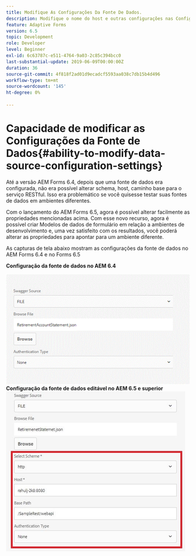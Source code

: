 ```yaml
---
title: Modifique As Configurações Da Fonte De Dados.
description: Modifique o nome do host e outras configurações nas Configurações da fonte de dados.
feature: Adaptive Forms
version: 6.5
topic: Development
role: Developer
level: Beginner
exl-id: 6c63787c-e511-4764-9a03-2c85c394bcc0
last-substantial-update: 2019-06-09T00:00:00Z
duration: 36
source-git-commit: 4f818f2ad01d9ecadcf5593aa038c7db15b4d496
workflow-type: tm+mt
source-wordcount: '145'
ht-degree: 0%

---
```


# Capacidade de modificar as Configurações da Fonte de Dados{#ability-to-modify-data-source-configuration-settings}

Até a versão AEM Forms 6.4, depois que uma fonte de dados era configurada, não era possível alterar schema, host, caminho base para o serviço RESTful. Isso era problemático se você quisesse testar suas fontes de dados em ambientes diferentes.

Com o lançamento do AEM Forms 6.5, agora é possível alterar facilmente as propriedades mencionadas acima. Com esse novo recurso, agora é possível criar Modelos de dados de formulário em relação a ambientes de desenvolvimento e, uma vez satisfeito com os resultados, você poderá alterar as propriedades para apontar para um ambiente diferente.

As capturas de tela abaixo mostram as configurações da fonte de dados no AEM Forms 6.4 e no Forms 6.5

**Configuração da fonte de dados no AEM 6.4**

![64Configuração da fonte de dados](assets/64release.gif)
**Configuração da fonte de dados editável no AEM 6.5 e superior**
![65Configuração da fonte de dados](assets/modifiable_data_source.png)

